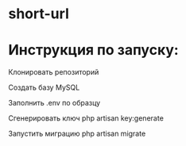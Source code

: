 # short-url

# Инструкция по запуску:

Клонировать репозиторий

Создать базу MySQL

Заполнить .env по образцу

Сгенерировать ключ php artisan key:generate

Запустить миграцию php artisan migrate

